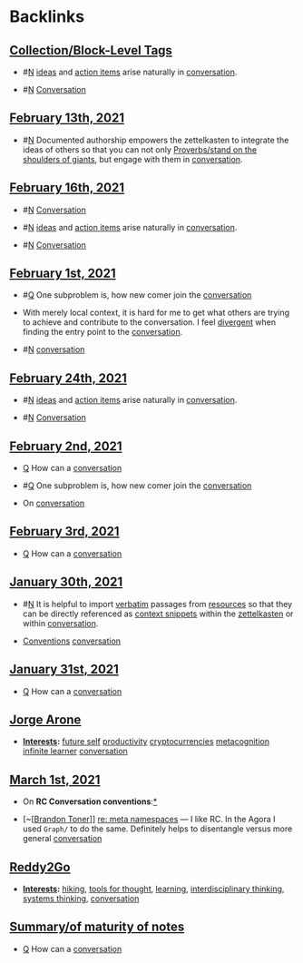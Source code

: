 
# Backlinks
## [Collection/Block-Level Tags](<Collection/Block-Level Tags.md>)
- #[N](<N.md>) [ideas](<ideas.md>) and [action items](<action items.md>) arise naturally in [conversation](<conversation.md>).

- #[N](<N.md>) [Conversation]([conversation](<conversation.md>))

## [February 13th, 2021](<February 13th, 2021.md>)
- #[N](<N.md>) Documented authorship empowers the zettelkasten to integrate the ideas of others so that you can not only [Proverbs/stand on the shoulders of giants](<Proverbs/stand on the shoulders of giants.md>), but engage with them in [conversation](<conversation.md>).

## [February 16th, 2021](<February 16th, 2021.md>)
- #[N](<N.md>) [Conversation]([conversation](<conversation.md>))

- #[N](<N.md>) [ideas](<ideas.md>) and [action items](<action items.md>) arise naturally in [conversation](<conversation.md>).

- #[N](<N.md>) [Conversation]([conversation](<conversation.md>))

## [February 1st, 2021](<February 1st, 2021.md>)
- #[Q](<Q.md>) One subproblem is, how new comer join the [conversation](<conversation.md>)

- With merely local context, it is hard for me to get what others are trying to achieve and contribute to the conversation. I feel [divergent](<divergent.md>) when finding the entry point to the [conversation](<conversation.md>).

- #[N](<N.md>) [conversation](<conversation.md>)

## [February 24th, 2021](<February 24th, 2021.md>)
- #[N](<N.md>) [ideas](<ideas.md>) and [action items](<action items.md>) arise naturally in [conversation](<conversation.md>).

- #[N](<N.md>) [Conversation]([conversation](<conversation.md>))

## [February 2nd, 2021](<February 2nd, 2021.md>)
- [Q](<Q.md>) How can a [conversation](<conversation.md>)

- #[Q](<Q.md>) One subproblem is, how new comer join the [conversation](<conversation.md>)

- On [conversation](<conversation.md>)

## [February 3rd, 2021](<February 3rd, 2021.md>)
- [Q](<Q.md>) How can a [conversation](<conversation.md>)

## [January 30th, 2021](<January 30th, 2021.md>)
- #[N](<N.md>) It is helpful to import [verbatim](<verbatim.md>) passages from [resources](<resources.md>) so that they can be directly referenced as [context snippets](<context snippets.md>) within the [zettelkasten](<zettelkasten.md>) or within [conversation](<conversation.md>).

- [Conventions](<Conventions.md>) [conversation](<conversation.md>)

## [January 31st, 2021](<January 31st, 2021.md>)
- [Q](<Q.md>) How can a [conversation](<conversation.md>)

## [Jorge Arone](<Jorge Arone.md>)
- **[Interests](<Interests.md>):** [future self](<future self.md>) [productivity](<productivity.md>) [cryptocurrencies](<cryptocurrencies.md>) [metacognition](<metacognition.md>) [infinite learner](<infinite learner.md>) [conversation](<conversation.md>)

## [March 1st, 2021](<March 1st, 2021.md>)
- On **RC Conversation conventions**:[*]([conversation](<conversation.md>))

- [~[[Brandon Toner](<~[[Brandon Toner.md>)]] [re: meta namespaces](((X_gthxLfx))) — I like RC. In the Agora I used `Graph/` to do the same. Definitely helps to disentangle versus more general [conversation](<conversation.md>)

## [Reddy2Go](<Reddy2Go.md>)
- **[Interests](<Interests.md>):** [hiking](<hiking.md>), [tools for thought](<tools for thought.md>), [learning](<learning.md>), [interdisciplinary thinking](<interdisciplinary thinking.md>), [systems thinking](<systems thinking.md>), [conversation](<conversation.md>)

## [Summary/of maturity of notes](<Summary/of maturity of notes.md>)
- [Q](<Q.md>) How can a [conversation](<conversation.md>)

